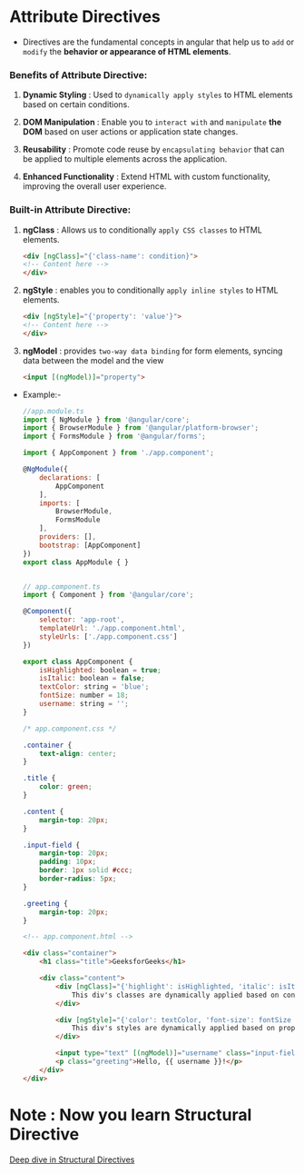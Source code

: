 # Attribute Directives

- Directives are the fundamental concepts in angular that help us to `add` or `modify` the **behavior or appearance of HTML elements**.

### Benefits of Attribute Directive:

1. **Dynamic Styling** : Used to `dynamically apply styles` to HTML elements based on certain conditions.

2. **DOM Manipulation** : Enable you to `interact with` and `manipulate` **the DOM** based on user actions or application state changes.

3. **Reusability** : Promote code reuse by `encapsulating behavior` that can be applied to multiple elements across the application.

4. **Enhanced Functionality** : Extend HTML with custom functionality, improving the overall user experience.


### Built-in Attribute Directive:

1. **ngClass** : Allows us to conditionally `apply CSS classes` to HTML elements.
    ```html
    <div [ngClass]="{'class-name': condition}">
    <!-- Content here -->
    </div>
    ```
2. **ngStyle** : enables you to conditionally `apply inline styles` to HTML elements.
    ```html
    <div [ngStyle]="{'property': 'value'}">
    <!-- Content here -->
    </div>
    ```
3. **ngModel** : provides `two-way data binding` for form elements, syncing data between the model and the view
    ```html
    <input [(ngModel)]="property">
    ```

- Example:-

    ```js
    //app.module.ts
    import { NgModule } from '@angular/core';
    import { BrowserModule } from '@angular/platform-browser';
    import { FormsModule } from '@angular/forms';

    import { AppComponent } from './app.component';

    @NgModule({
        declarations: [
            AppComponent
        ],
        imports: [
            BrowserModule,
            FormsModule
        ],
        providers: [],
        bootstrap: [AppComponent]
    })
    export class AppModule { }


    // app.component.ts
    import { Component } from '@angular/core';

    @Component({
        selector: 'app-root',
        templateUrl: './app.component.html',
        styleUrls: ['./app.component.css']
    })

    export class AppComponent {
        isHighlighted: boolean = true;
        isItalic: boolean = false;
        textColor: string = 'blue';
        fontSize: number = 18;
        username: string = '';
    }
    ```
    ```CSS
    /* app.component.css */

    .container {
        text-align: center;
    }

    .title {
        color: green;
    }

    .content {
        margin-top: 20px;
    }

    .input-field {
        margin-top: 20px;
        padding: 10px;
        border: 1px solid #ccc;
        border-radius: 5px;
    }

    .greeting {
        margin-top: 20px;
    }
    ```
    ```HTML
    <!-- app.component.html -->

    <div class="container">
        <h1 class="title">GeeksforGeeks</h1>

        <div class="content">
            <div [ngClass]="{'highlight': isHighlighted, 'italic': isItalic}">
                This div's classes are dynamically applied based on conditions.
            </div>

            <div [ngStyle]="{'color': textColor, 'font-size': fontSize + 'px'}">
                This div's styles are dynamically applied based on properties.
            </div>

            <input type="text" [(ngModel)]="username" class="input-field">
            <p class="greeting">Hello, {{ username }}!</p>
        </div>
    </div>
    ```

# Note : Now you learn Structural Directive

[Deep dive in Structural Directives](./Structural.md)